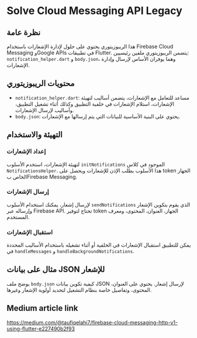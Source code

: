 # Solve Cloud Messaging API Legacy

## نظرة عامة

هذا الريبوزيتوري يحتوي على حلول لإدارة الإشعارات باستخدام Firebase Cloud Messaging وGoogle APIs في تطبيقات Flutter. يتضمن الريبوزيتوري ملفين رئيسيين: `notification_helper.dart` و `body.json`، وهما يوفران الأساس لإرسال وإدارة الإشعارات.

## محتويات الريبوزيتوري

- `notification_helper.dart`: مساعد للتعامل مع الإشعارات، يتضمن أساليب لتهيئة الإشعارات، استلام الإشعارات في خلفية التطبيق وكذلك أثناء تشغيل التطبيق، وأساليب لإرسال الإشعارات.
- `body.json`: يحتوي على البنية الأساسية للبيانات التي يتم إرسالها مع الإشعارات.

## التهيئة والاستخدام

### إعداد الإشعارات

لتهيئة الإشعارات، استخدم الأسلوب `initNotifications` الموجود في كلاس `NotificationsHelper`. هذا الأسلوب يطلب الإذن للإشعارات ويحصل على token الجهاز الخاص بFirebase Messaging.

### إرسال الإشعارات

لإرسال إشعار، يمكنك استخدام الأسلوب `sendNotifications` الذي يقوم بتكوين الإشعار وإرساله عبر Firebase API. تحتاج لتوفير token الجهاز، العنوان، المحتوى، ومعرف المستخدم.

### استقبال الإشعارات

يمكن للتطبيق استقبال الإشعارات في الخلفية أو أثناء تشغيله باستخدام الأساليب المحددة في `handleMessages` و `handleBackgroundNotifications`.

## مثال على بيانات JSON للإشعار

يوضح ملف `body.json` كيفية تكوين بيانات JSON لإرسال إشعار. يحتوي على العنوان، المحتوى، وتفاصيل خاصة بنظام التشغيل لتحديد أولوية الإشعار وغيرها.
## Medium article link
https://medium.com/@taufiqelahi7/firebase-cloud-messaging-http-v1-using-flutter-e227490b2f93

